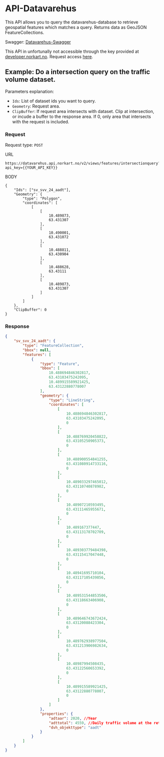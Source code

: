 # API-Datavarehus
This API allows you to query the datavarehus-database to retrieve geospatial features which matches a query. Returns data as GeoJSON FeatureCollections. 

Swagger: [Datavarehus-Swagger](https://datavarehus.api.norkart.no/swagger/index.html)

This API in unfortunally not accessible through the key provided at [developer.norkart.no](https://developer.norkart.no/). Request access [here](https://www.norkart.no/dataoganalyse/).

## Example: Do a intersection query on the traffic volume dataset. 

Parameters explanation:
* ```Ids```: List of dataset ids you want to query. 
* ```Geometry```: Request area. 
* ```ClipBuffer```: If request area intersects with dataset. Clip at intersection, or incude a buffer to the response area. If 0, only area that intersects with the request is included. 

### Request
Request type: ```POST```

URL
```
https://datavarehus.api.norkart.no/v2/views/features/intersectionquery?api_key={{YOUR_API_KEY}}
```
BODY
```
{
    "Ids": ["sv_svv_24_aadt"],
    "Geometry": {
        "type": "Polygon",
        "coordinates": [
            [
                [
                    10.489873,
                    63.431307
                ],
                [
                    10.490001,
                    63.431072
                ],
                [
                    10.488811,
                    63.430904
                ],
                [
                    10.488628,
                    63.43111
                ],
                [
                    10.489873,
                    63.431307
                ]
            ]
        ]
    },
    "ClipBuffer": 0
}
```

### Response

```json
{
    "sv_svv_24_aadt": {
        "type": "FeatureCollection",
        "bbox": null,
        "features": [
            {
                "type": "Feature",
                "bbox": [
                    10.488694846302817,
                    63.43103475242095,
                    10.489915589921425,
                    63.43122880778007
                ],
                "geometry": {
                    "type": "LineString",
                    "coordinates": [
                        [
                            10.488694846302817,
                            63.43103475242095,
                            0
                        ],
                        [
                            10.488769920458822,
                            63.43105250905373,
                            0
                        ],
                        [
                            10.488900554841255,
                            63.431080914733116,
                            0
                        ],
                        [
                            10.489033297465012,
                            63.43110740878982,
                            0
                        ],
                        [
                            10.48907210593495,
                            63.43111465955671,
                            0
                        ],
                        [
                            10.489167377447,
                            63.43113178702709,
                            0
                        ],
                        [
                            10.489303779484398,
                            63.43115417047448,
                            0
                        ],
                        [
                            10.48941695710104,
                            63.43117105439856,
                            0
                        ],
                        [
                            10.489531544853506,
                            63.43118663406908,
                            0
                        ],
                        [
                            10.489646743672424,
                            63.43120088423304,
                            0
                        ],
                        [
                            10.489762938977504,
                            63.431213906982634,
                            0
                        ],
                        [
                            10.48987994508435,
                            63.43122560653392,
                            0
                        ],
                        [
                            10.489915589921425,
                            63.43122880778007,
                            0
                        ]
                    ]
                },
                "properties": {
                    "adtaar": 2020, //Year
                    "adttotal": 4559, //Daily traffic volume at the returned area
                    "dvh_objekttype": "aadt"
                }
            }
        ]
    }
}
```
